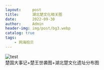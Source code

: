 ```yaml
---
layout:     post
title:      湖北楚文化相关图
date:       2022-09-30
author:     Admin
header-img: img/post/bg3.webp
catalog: true
tags:
    - 网海拾贝
---
```

![test](https://img.locyoo.com/1045.jpg)
<br>
楚国大事记+楚王世袭图+湖北楚文化遗址分布图